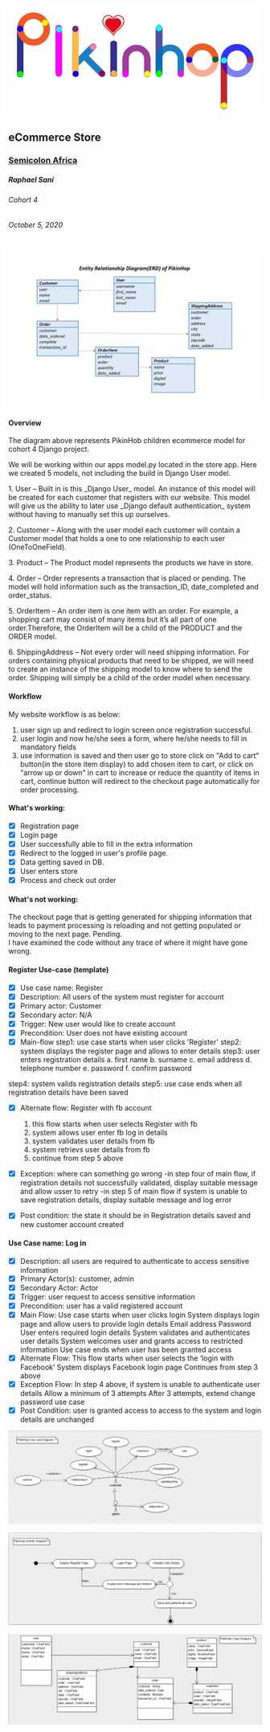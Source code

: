 ![Pikinhop logo](/static/images/pikinhoplogowhite.jpg "Pikinhop logo")
## eCommerce Store
### [Semicolon Africa](https://www.semicolon.africa/)
##### <em>Raphael Sani</em>
###### Cohort 4
###### October 5, 2020

![Pikinhop erd](/static/images/pikinhoperddiagram.jpg "Pikinhop erd diagram")

#### Overview
<p>The diagram above represents PikinHob children ecommerce model for cohort 4 Django project.</p> 
<p>We will be working within our apps model.py located in the store app.
Here we created 5 models, not including the build in Django User model.</p>
<p> 1.	User – Built in is this _Django User_ model. An instance of this model will be created for each customer that registers with our website. 
This model will give us the ability to later use _Django default authentication_ system without having to manually set this up ourselves. </p>
<p> 2.	Customer – Along with the user model each customer will contain a Customer model that holds a one to one relationship to each user (OneToOneField). </p>
<p> 3.	Product – The Product model represents the products we have in store. </p>
<p> 4.	Order – Order represents a transaction that is placed or pending. The model will hold information such as the transaction_ID, date_completed and order_status. </p>
<p> 5.	OrderItem – An order item is one item with an order. For example, a shopping cart may consist of many items but it’s all part of one order.Therefore, the OrderItem will be a child of the PRODUCT and the ORDER model. </p>
<p> 6.	ShippingAddress – Not every order will need shipping information. For orders containing physical products that need to be shipped, we will need to create an instance of the shipping model to know where to send the order. 
Shipping will simply be a child of the order model when necessary. </p>


#### Workflow
My website workflow is as below:
1) user sign up and redirect to login screen once registration successful.
2) user login and now he/she sees a form, where he/she needs to fill in mandatory fields
3) use information is saved and then user go to store click on "Add to cart" button(in the store item display) to add chosen item to cart, or click on "arrow up or down" in cart  to increase or reduce the quantity of items in cart, continue button will redirect to the checkout page automatically for order processing.

#### What's working:
* [x] Registration page
* [x] Login page
* [x] User successfully able to fill in the extra information
* [x] Redirect to the logged in user's profile page.
* [x] Data getting saved in DB.
* [x] User enters store
* [x] Process and check out order

#### What's not working:
The checkout page that is getting generated for shipping information that leads to payment processing is reloading and not getting populated or moving to the next page.
Pending. <br />
I have examined the code without any trace of where it might have gone wrong. <br />

#### Register Use-case (template)
* [x] Use case name: Register
* [x] Description: All users of the system must register for account
* [x] Primary actor: Customer
* [x] Secondary actor: N/A
* [x] Trigger: New user would like to create account
* [x] Precondition: User does not have existing account
* [x] Main-flow
  step1: use case starts when user clicks 'Register'
  step2: system displays the register page and allows to enter details
  step3: user enters registration details
    a. first name
    b. surname
    c. email address
    d. telephone number
    e. password
    f. confirm password

 step4: system valids registration details
 step5:  use case ends when all registration details have been saved
 * [x] Alternate flow: Register with fb account
    1. this flow starts when user selects Register with fb
    2. system allows user enter fb log in details
    3. system validates user details from fb
    4. system retrievs user details from fb
    5. continue from step 5 above

 * [x] Exception: where can something go wrong
    -in step four of main flow, if registration details not successfully validated, display suitable message and allow usser to retry
    -in step 5 of main flow if system is unable to save registration details, display suitable message and log error
 * [x] Post condition: the state it should be in
    Registration details saved and new customer account created


#### Use Case name: Log in
* [x] Description: all users are required to authenticate to access sensitive information
* [x] Primary Actor(s): customer, admin
* [x] Secondary Actor: Actor
* [x] Trigger: user request to access sensitive information
* [x] Precondition: user has a valid registered account
* [x] Main Flow: 
    Use case starts when user clicks login
    System displays login page and allow users to provide login details
    Email address
    Password
    User enters required login details
    System validates and authenticates user details
    System welcomes user and grants access to restricted information
    Use case ends when user has been granted access
* [x] Alternate Flow:
    This flow starts when user selects the ‘login with Facebook’
    System displays Facebook login page
    Continues from step 3 above
* [x] Exception Flow:
    In step 4 above, if system is unable to authenticate user details
    Allow a minimum of 3 attempts
    After 3 attempts, extend change password use case
* [x] Post Condition: user is granted access to access to the system and login details are unchanged

![Pkinhop use case](/static/images/pikinhopusecasediagram.png "Pikinhop erd diagram")

![Pkinhop erd](/static/images/pikinhopactivitydiagram.png "Pikinhop erd diagram")

![Pkinhop erd](/static/images/pikinhopclassdiagram.png "Pikinhop erd diagram")
